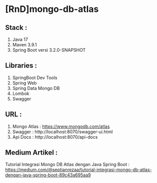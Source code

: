# [RnD]mongo-db-atlas

## Stack :
1. Java 17
2. Maven 3.9.1
3. Spring Boot versi 3.2.0-SNAPSHOT


## Libraries :
1. SpringBoot Dev Tools
2. Spring Web
3. Spring Data Mongo DB
4. Lombok
5. Swagger

## URL :
1. Mongo Atlas : https://www.mongodb.com/atlas
2. Swagger : http://localhost:8070/swagger-ui.html
3. Api Docs : http://localhost:8070/api-docs

## Medium Artikel : 
Tutorial Integrasi Mongo DB Atlas dengan Java Spring Boot : https://medium.com/@septianrezaa/tutorial-integrasi-mongo-db-atlas-dengan-java-spring-boot-89c43a695aa9

